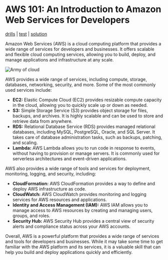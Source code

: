 # AWS 101: An Introduction to Amazon Web Services for Developers

[drills](drills/README.md) | [test](#) | [solution](TechSolutions-example.md)

Amazon Web Services (AWS) is a cloud computing platform that provides a wide range of services for developers and businesses. It offers scalable and flexible cloud computing services, allowing you to build, deploy, and manage applications and infrastructure at any scale.

![Army of cloud](https://user-images.githubusercontent.com/19922556/218678296-f17c84ec-d363-47c3-92b9-e2a0f39af65a.png)

AWS provides a wide range of services, including compute, storage, databases, networking, security, and more. Some of the most commonly used services include:

* **EC2:** Elastic Compute Cloud (EC2) provides resizable compute capacity in the cloud, allowing you to quickly scale up or down as needed.
* **S3:** Simple Storage Service (S3) provides object storage for files, backups, and archives. It is highly scalable and can be used to store and retrieve data from anywhere.
* **RDS:** Relational Database Service (RDS) provides managed relational databases, including MySQL, PostgreSQL, Oracle, and SQL Server. It takes care of database administration tasks, such as backups, patching, and scaling.
* **Lambda:** AWS Lambda allows you to run code in response to events, without having to provision or manage servers. It is commonly used for serverless architectures and event-driven applications.

AWS also provides a wide range of tools and services for deployment, monitoring, logging, and security, including:

* **CloudFormation:** AWS CloudFormation provides a way to define and deploy AWS infrastructure as code.
* **CloudWatch:** AWS CloudWatch provides monitoring and logging services for AWS resources and applications.
* **Identity and Access Management (IAM):** AWS IAM allows you to manage access to AWS resources by creating and managing users, groups, and roles.
* **Security Hub:** AWS Security Hub provides a central view of security alerts and compliance status across your AWS accounts.

Overall, AWS is a powerful platform that provides a wide range of services and tools for developers and businesses. While it may take some time to get familiar with the AWS platform and its services, it is a valuable skill that can help you build and deploy applications quickly and efficiently.
